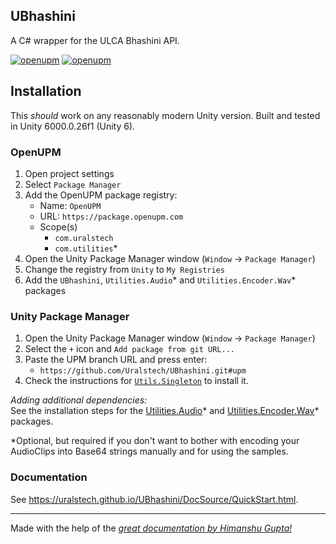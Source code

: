 ## UBhashini

A C# wrapper for the ULCA Bhashini API.

[![openupm](https://img.shields.io/npm/v/com.uralstech.ubhashini?label=openupm&registry_uri=https://package.openupm.com)](https://openupm.com/packages/com.uralstech.ubhashini/)
[![openupm](https://img.shields.io/badge/dynamic/json?color=brightgreen&label=downloads&query=%24.downloads&suffix=%2Fmonth&url=https%3A%2F%2Fpackage.openupm.com%2Fdownloads%2Fpoint%2Flast-month%2Fcom.uralstech.ubhashini)](https://openupm.com/packages/com.uralstech.ubhashini/)

## Installation

This *should* work on any reasonably modern Unity version. Built and tested in Unity 6000.0.26f1 (Unity 6).

### OpenUPM

1. Open project settings
2. Select `Package Manager`
3. Add the OpenUPM package registry:
    - Name: `OpenUPM`
    - URL: `https://package.openupm.com`
    - Scope(s)
        - `com.uralstech`
        - `com.utilities`\*
4. Open the Unity Package Manager window (`Window` -> `Package Manager`)
5. Change the registry from `Unity` to `My Registries`
6. Add the `UBhashini`, `Utilities.Audio`\* and `Utilities.Encoder.Wav`\* packages

### Unity Package Manager

1. Open the Unity Package Manager window (`Window` -> `Package Manager`)
2. Select the `+` icon and `Add package from git URL...`
3. Paste the UPM branch URL and press enter:
    - `https://github.com/Uralstech/UBhashini.git#upm`
4. Check the instructions for [`Utils.Singleton`](https://uralstech.github.io/Utils.Singleton) to install it.

*Adding additional dependencies:*<br/>
See the installation steps for the [Utilities.Audio](https://github.com/rageAgainstThePixel/com.utilities.audio)\* and [Utilities.Encoder.Wav](https://github.com/rageAgainstThePixel/com.utilities.encoder.wav)\* packages.

\*Optional, but required if you don't want to bother with encoding your AudioClips into Base64 strings manually and for using the samples.

### Documentation

See <https://uralstech.github.io/UBhashini/DocSource/QuickStart.html>.

---

Made with the help of the [*great documentation by Himanshu Gupta!*](https://bhashini.gitbook.io/bhashini-apis)
